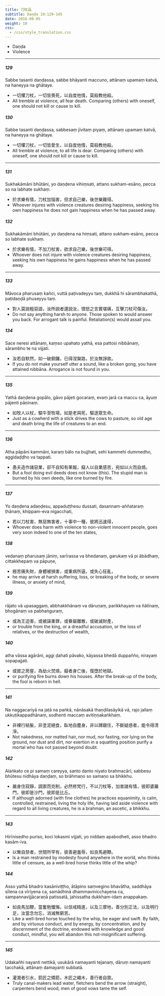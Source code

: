 ```yaml
---
title: 刀杖品
subtitle: Daṇḍa 10:129-145
date: 2016-09-05
weight: 10
css:
  - /css/style_translation.css
---
```


- Daṇḍa
- Violence

---

##### 129

Sabbe tasanti daṇḍassa, sabbe bhāyanti maccuno, attānaṃ upamaṃ katvā, na haneyya na ghātaye.

- 一切懼刀杖，一切皆畏死，以自度他情，莫殺教他殺。
- All tremble at violence, all fear death. Comparing (others) with oneself, one should not kill or cause to kill.

##### 130

Sabbe tasanti daṇḍassa, sabbesaṃ jīvitaṃ piyaṃ, attānaṃ upamaṃ katvā, na haneyya na ghātaye.

- 一切懼刀杖，一切皆愛生，以自度他情，莫殺教他殺。
- All tremble at violence, to all life is dear. Comparing (others) with oneself, one should not kill or cause to kill.

---

##### 131

Sukhakāmāni bhūtāni, yo daṇḍena vihiṃsati, attano sukham-esāno, pecca so na labhate sukhaṃ.

- 於求樂有情，刀杖加惱害，但求自己樂，後世樂難得。
- Whoever injures with violence creatures desiring happiness, seeking his own happiness he does not gain happiness when he has passed away.

##### 132

Sukhakāmāni bhūtāni, yo daṇḍena na hiṃsati, attano sukham-esāno, pecca so labhate sukhaṃ.

- 於求樂有情，不加刀杖害，欲求自己樂，後世樂可得。
- Whoever does not injure with violence creatures desiring happiness, seeking his own happiness he gains happiness when he has passed away.

---

##### 133

Māvoca pharusaṃ kañci, vuttā paṭivadeyyu taṃ, dukkhā hi sārambhakathā, paṭidaṇḍā phuseyyu taṃ.

- 對人莫說粗惡語，汝所說者還說汝，憤怒之言實堪痛，互擊刀杖可傷汝。
- Do not say anything harsh to anyone. Those spoken to would answer you back. For arrogant talk is painful. Retaliation(s) would assail you.

##### 134

Sace neresi attānaṃ, kaṃso upahato yathā, esa pattosi nibbānaṃ, sārambho te na vijjati.

- 汝若自默然，如一破銅鑼，已得涅槃路，於汝無諍故。
- If you do not make yourself utter a sound, like a broken gong, you have attained nibbāna. Arrogance is not found in you.

---

##### 135

Yathā daṇḍena gopālo, gāvo pājeti gocaraṃ, evaṃ jarā ca maccu ca, āyuṃ pājenti pāṇinaṃ.

- 如牧人以杖，驅牛至牧場，如是老與死，驅逐眾生命。
- Just as a cowherd with a stick drives the cows to pasture, so old age and death bring the life of creatures to an end.

---

##### 136

Atha pāpāni kammāni, karaṃ bālo na bujjhati, sehi kammehi dummedho, aggidaḍḍho va tappati.

- 愚夫造作諸惡業，卻不自知有果報，癡人以自業感苦，宛如以火而自燒。
- But a fool doing evil deeds does not know (this). The stupid man is burned by his own deeds, like one burned by fire.

---

##### 137

Yo daṇḍena adaṇḍesu, appaduṭṭhesu dussati, dasannam-aññataraṃ ṭhānaṃ, khippam-eva nigacchati,

- 若以刀杖害，無惡無害者，十事中一種，彼將迅速得，
- Whoever does harm with violence to non-violent innocent people, goes very soon indeed to one of the ten states,

##### 138

vedanaṃ pharusaṃ jāniṃ, sarīrassa va bhedanaṃ, garukaṃ vā pi ābādhaṃ, cittakkhepaṃ va pāpuṇe,

- 極苦痛失財，身體被損害，或重病所逼，或失心狂亂，
- he may arrive at harsh suffering, loss, or breaking of the body, or severe illness, or anxiety of mind,

##### 139

rājato vā upasaggaṃ, abbhakkhānaṃ va dāruṇaṃ, parikkhayaṃ va ñātīnaṃ, bhogānaṃ va pabhaṅguraṃ,

- 或為王迫害，或被誣重罪，或眷屬離散，或破滅財產，
- or trouble from the king, or a dreadful accusation, or the loss of relatives, or the destruction of wealth,

##### 140

atha vāssa agārāni, aggi ḍahati pāvako, kāyassa bhedā duppañño, nirayaṃ sopapajjati.

- 或彼之房屋，為劫火焚燒，癡者身亡後，復墮於地獄。
- or purifying fire burns down his houses. After the break-up of the body, the fool is reborn in hell.

---

##### 141

Na naggacariyā na jaṭā na paṅkā, nānāsakā thaṇḍilasāyikā vā, rajo jallaṃ ukkuṭikappadhānaṃ, sodhenti maccaṃ avitiṇṇakaṅkhaṃ.

- 非裸行結髮，非塗泥絕食，臥地自塵身，非以蹲踞住，不斷疑惑者，能令得清淨。
- Not nakedness, nor matted hair, nor mud, nor fasting, nor lying on the ground, nor dust and dirt, nor exertion in a squatting position purify a mortal who has not passed beyond doubt.

##### 142

Alaṅkato ce pi samaṃ careyya, santo danto niyato brahmacārī, sabbesu bhūtesu nidhāya daṇḍaṃ, so brāhmaṇo so samaṇo sa bhikkhu.

- 嚴身住寂靜，調禦而克制，必然修梵行，不以刀杖等，加害諸有情，彼即婆羅門，彼即是沙門，彼即是比丘。
- If although adorned (with fine clothes) he practices equanimity, is calm, controlled, restrained, living the holy life, having laid aside violence with regard to all living creatures, he is a brahman, an ascetic, a bhikkhu.

---

##### 143

Hirīnisedho puriso, koci lokasmi vijjati, yo niddaṃ apabodheti, asso bhadro kasām-iva.

- 以慚自禁者，世間所罕有，彼善避羞辱，如良馬避鞭。
- Is a man restrained by modesty found anywhere in the world, who thinks little of censure, as a well-bred horse thinks little of the whip?

##### 144

Asso yathā bhadro kasāniviṭṭho, ātāpino saṃvegino bhavātha, saddhāya sīlena ca vīriyena ca, samādhinā dhammavinicchayena ca, sampannavijjācaraṇā patissatā, jahissatha dukkham-idaṃ anappakaṃ.

- 如良馬加鞭，當奮勉懺悔，以信戒精進，以及三摩地，善分別正法，以及明行足，汝當念勿忘，消滅無窮苦。
- Like a well-bred horse touched by the whip, be eager and swift. By faith, and by virtuous conduct, and by energy, by concentration, and by discernment of the doctrine, endowed with knowledge and good conduct, mindful, you will abandon this not-insignificant suffering.

---

##### 145

Udakañhi nayanti nettikā, usukārā namayanti tejanaṃ, dāruṃ namayanti tacchakā, attānaṃ damayanti subbatā.

- 灌溉者引水，箭匠之矯箭，木匠之繩木，善行者自禦。
- Truly canal-makers lead water, fletchers bend the arrow (straight), carpenters bend wood, men of good vows tame the self.